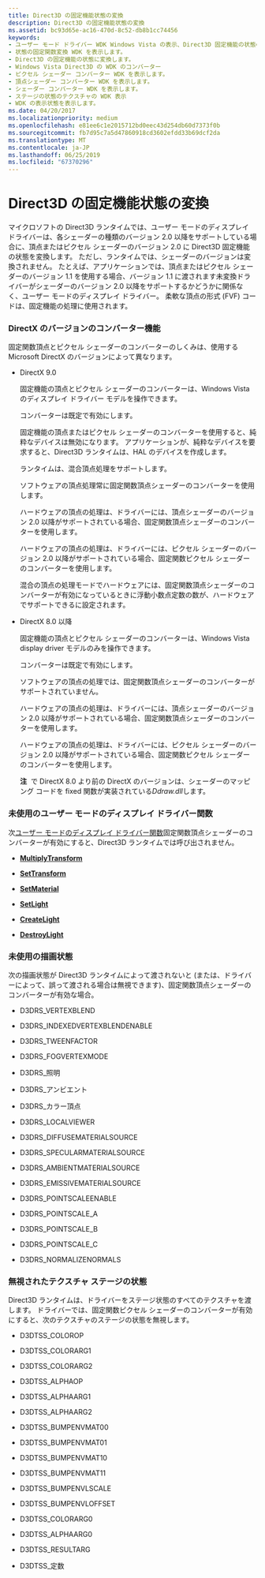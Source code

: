 ```yaml
---
title: Direct3D の固定機能状態の変換
description: Direct3D の固定機能状態の変換
ms.assetid: bc93d65e-ac16-470d-8c52-db8b1cc74456
keywords:
- ユーザー モード ドライバー WDK Windows Vista の表示、Direct3D 固定機能の状態の変換
- 状態の固定関数変換 WDK を表示します。
- Direct3D の固定機能の状態に変換します。
- Windows Vista Direct3D の WDK のコンバーター
- ピクセル シェーダー コンバーター WDK を表示します。
- 頂点シェーダー コンバーター WDK を表示します。
- シェーダー コンバーター WDK を表示します。
- ステージの状態のテクスチャの WDK 表示
- WDK の表示状態を表示します。
ms.date: 04/20/2017
ms.localizationpriority: medium
ms.openlocfilehash: e81ee6c1e2015712bd0eec43d254db60d7373f0b
ms.sourcegitcommit: fb7d95c7a5d47860918cd3602efdd33b69dcf2da
ms.translationtype: MT
ms.contentlocale: ja-JP
ms.lasthandoff: 06/25/2019
ms.locfileid: "67370296"
---
```

# <a name="converting-the-direct3d-fixed-function-state"></a>Direct3D の固定機能状態の変換


マイクロソフトの Direct3D ランタイムでは、ユーザー モードのディスプレイ ドライバーは、各シェーダーの種類のバージョン 2.0 以降をサポートしている場合に、頂点またはピクセル シェーダーのバージョン 2.0 に Direct3D 固定機能の状態を変換します。 ただし、ランタイムでは、シェーダーのバージョンは変換されません。 たとえば、アプリケーションでは、頂点またはピクセル シェーダーのバージョン 1.1 を使用する場合、バージョン 1.1 に渡されます未変換ドライバーがシェーダーのバージョン 2.0 以降をサポートするかどうかに関係なく、ユーザー モードのディスプレイ ドライバー。 柔軟な頂点の形式 (FVF) コードは、固定機能の処理に使用されます。

### <a name="span-idconverterfeaturesfordirectxversionsspanspan-idconverterfeaturesfordirectxversionsspanconverter-features-for-directx-versions"></a><span id="converter_features_for_directx_versions"></span><span id="CONVERTER_FEATURES_FOR_DIRECTX_VERSIONS"></span>DirectX のバージョンのコンバーター機能

固定関数頂点とピクセル シェーダーのコンバーターのしくみは、使用する Microsoft DirectX のバージョンによって異なります。

-   DirectX 9.0

    固定機能の頂点とピクセル シェーダーのコンバーターは、Windows Vista のディスプレイ ドライバー モデルを操作できます。

    コンバーターは既定で有効にします。

    固定機能の頂点またはピクセル シェーダーのコンバーターを使用すると、純粋なデバイスは無効になります。 アプリケーションが、純粋なデバイスを要求すると、Direct3D ランタイムは、HAL のデバイスを作成します。

    ランタイムは、混合頂点処理をサポートします。

    ソフトウェアの頂点処理常に固定関数頂点シェーダーのコンバーターを使用します。

    ハードウェアの頂点の処理は、ドライバーには、頂点シェーダーのバージョン 2.0 以降がサポートされている場合、固定関数頂点シェーダーのコンバーターを使用します。

    ハードウェアの頂点の処理は、ドライバーには、ピクセル シェーダーのバージョン 2.0 以降がサポートされている場合、固定関数ピクセル シェーダーのコンバーターを使用します。

    混合の頂点の処理モードでハードウェアには、固定関数頂点シェーダーのコンバーターが有効になっているときに浮動小数点定数の数が、ハードウェアでサポートできるに設定されます。

-   DirectX 8.0 以降

    固定機能の頂点とピクセル シェーダーのコンバーターは、Windows Vista display driver モデルのみを操作できます。

    コンバーターは既定で有効にします。

    ソフトウェアの頂点の処理では、固定関数頂点シェーダーのコンバーターがサポートされていません。

    ハードウェアの頂点の処理は、ドライバーには、頂点シェーダーのバージョン 2.0 以降がサポートされている場合、固定関数頂点シェーダーのコンバーターを使用します。

    ハードウェアの頂点の処理は、ドライバーには、ピクセル シェーダーのバージョン 2.0 以降がサポートされている場合、固定関数ピクセル シェーダーのコンバーターを使用します。

    **注**  で DirectX 8.0 より前の DirectX のバージョンは、シェーダーのマッピング コードを fixed 関数が実装されている*Ddraw.dll*します。

     

### <a name="span-idunusedusermodedisplaydriverfunctionsspanspan-idunusedusermodedisplaydriverfunctionsspanunused-user-mode-display-driver-functions"></a><span id="unused_user_mode_display_driver_functions"></span><span id="UNUSED_USER_MODE_DISPLAY_DRIVER_FUNCTIONS"></span>未使用のユーザー モードのディスプレイ ドライバー関数

次[ユーザー モードのディスプレイ ドライバー関数](https://docs.microsoft.com/windows-hardware/drivers/ddi/content/index)固定関数頂点シェーダーのコンバーターが有効にすると、Direct3D ランタイムでは呼び出されません。

-   [**MultiplyTransform**](https://docs.microsoft.com/windows-hardware/drivers/ddi/content/d3dumddi/nc-d3dumddi-pfnd3dddi_multiplytransform)

-   [**SetTransform**](https://docs.microsoft.com/windows-hardware/drivers/ddi/content/d3dumddi/nc-d3dumddi-pfnd3dddi_settransform)

-   [**SetMaterial**](https://docs.microsoft.com/windows-hardware/drivers/ddi/content/d3dumddi/nc-d3dumddi-pfnd3dddi_setmaterial)

-   [**SetLight**](https://docs.microsoft.com/windows-hardware/drivers/ddi/content/d3dumddi/nc-d3dumddi-pfnd3dddi_setlight)

-   [**CreateLight**](https://docs.microsoft.com/windows-hardware/drivers/ddi/content/d3dumddi/nc-d3dumddi-pfnd3dddi_createlight)

-   [**DestroyLight**](https://docs.microsoft.com/windows-hardware/drivers/ddi/content/d3dumddi/nc-d3dumddi-pfnd3dddi_destroylight)

### <a name="span-idunusedrenderstatesspanspan-idunusedrenderstatesspanunused-render-states"></a><span id="unused_render_states"></span><span id="UNUSED_RENDER_STATES"></span>未使用の描画状態

次の描画状態が Direct3D ランタイムによって渡されないと (または、ドライバーによって、誤って渡される場合は無視できます)、固定関数頂点シェーダーのコンバーターが有効な場合。

-   D3DRS\_VERTEXBLEND

-   D3DRS\_INDEXEDVERTEXBLENDENABLE

-   D3DRS\_TWEENFACTOR

-   D3DRS\_FOGVERTEXMODE

-   D3DRS\_照明

-   D3DRS\_アンビエント

-   D3DRS\_カラー頂点

-   D3DRS\_LOCALVIEWER

-   D3DRS\_DIFFUSEMATERIALSOURCE

-   D3DRS\_SPECULARMATERIALSOURCE

-   D3DRS\_AMBIENTMATERIALSOURCE

-   D3DRS\_EMISSIVEMATERIALSOURCE

-   D3DRS\_POINTSCALEENABLE

-   D3DRS\_POINTSCALE\_A

-   D3DRS\_POINTSCALE\_B

-   D3DRS\_POINTSCALE\_C

-   D3DRS\_NORMALIZENORMALS

### <a name="span-idignoredtexturestagestatesspanspan-idignoredtexturestagestatesspanignored-texture-stage-states"></a><span id="ignored_texture_stage_states"></span><span id="IGNORED_TEXTURE_STAGE_STATES"></span>無視されたテクスチャ ステージの状態

Direct3D ランタイムは、ドライバーをステージ状態のすべてのテクスチャを渡します。 ドライバーでは、固定関数ピクセル シェーダーのコンバーターが有効にすると、次のテクスチャのステージの状態を無視します。

-   D3DTSS\_COLOROP

-   D3DTSS\_COLORARG1

-   D3DTSS\_COLORARG2

-   D3DTSS\_ALPHAOP

-   D3DTSS\_ALPHAARG1

-   D3DTSS\_ALPHAARG2

-   D3DTSS\_BUMPENVMAT00

-   D3DTSS\_BUMPENVMAT01

-   D3DTSS\_BUMPENVMAT10

-   D3DTSS\_BUMPENVMAT11

-   D3DTSS\_BUMPENVLSCALE

-   D3DTSS\_BUMPENVLOFFSET

-   D3DTSS\_COLORARG0

-   D3DTSS\_ALPHAARG0

-   D3DTSS\_RESULTARG

-   D3DTSS\_定数

 

 





